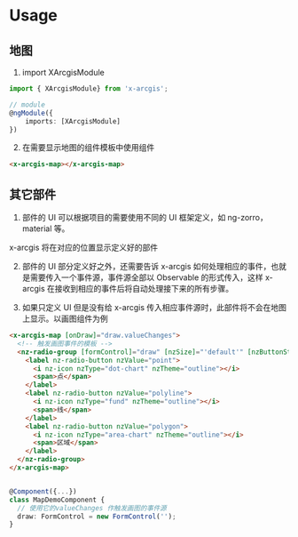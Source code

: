 # Usage

## 地图

1. import XArcgisModule

```ts
import { XArcgisModule} from 'x-arcgis';

// module
@ngModule({
    imports: [XArcgisModule]
})
```

2. 在需要显示地图的组件模板中使用组件

```html
<x-arcgis-map></x-arcgis-map>
```

## 其它部件

1. 部件的 UI 可以根据项目的需要使用不同的 UI 框架定义，如 ng-zorro，material 等。

x-arcgis 将在对应的位置显示定义好的部件

2. 部件的 UI 部分定义好之外，还需要告诉 x-arcgis 如何处理相应的事件，也就是需要传入一个事件源，事件源全部以 Observable 的形式传入，这样 x-arcgis 在接收到相应的事件后将自动处理接下来的所有步骤。

3. 如果只定义 UI 但是没有给 x-arcgis 传入相应事件源时，此部件将不会在地图上显示。以画图组件为例

```html
<x-arcgis-map [onDraw]="draw.valueChanges">
  <!-- 触发画图事件的模板 -->
  <nz-radio-group [formControl]="draw" [nzSize]="'default'" [nzButtonStyle]="'solid'" x-arcgis-draw-toolbar>
    <label nz-radio-button nzValue="point">
      <i nz-icon nzType="dot-chart" nzTheme="outline"></i>
      <span>点</span>
    </label>
    <label nz-radio-button nzValue="polyline">
      <i nz-icon nzType="fund" nzTheme="outline"></i>
      <span>线</span>
    </label>
    <label nz-radio-button nzValue="polygon">
      <i nz-icon nzType="area-chart" nzTheme="outline"></i>
      <span>区域</span>
    </label>
  </nz-radio-group>
</x-arcgis-map>
```

```ts

@Component({...})
class MapDemoComponent {
  // 使用它的valueChanges 作触发画图的事件源
  draw: FormControl = new FormControl('');
}

```
